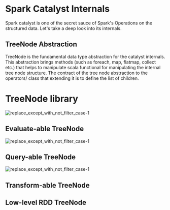 # Spark Catalyst Internals
Spark catalyst is one of the secret sauce of Spark's Operations on the structured data. Let's take
a deep look into its internals.


## TreeNode Abstraction
TreeNode is the fundamental data type  abstraction for the catalyst internals. This abstraction brings 
methods (such as foreach, map, flatmap, collect etc.) that helps to manipulate  scala functional for 
manipulating the internal tree node structure. The contract of the tree node abstraction to the operators/
class that extending it is to define the list of children.

# TreeNode library
![replace_except_with_not_filter_case-1](https://raw.githubusercontent.com/sathiyapk/blog-post/master/images/spark-catalyst-internals/Catalyst-TreeNode-Abstraction.svg)

## Evaluate-able TreeNode

![replace_except_with_not_filter_case-1](https://raw.githubusercontent.com/sathiyapk/blog-post/master/images/spark-catalyst-internals/Catalyst-TreeNode-Expression.svg)

## Query-able TreeNode
![replace_except_with_not_filter_case-1](https://raw.githubusercontent.com/sathiyapk/blog-post/master/images/spark-catalyst-internals/Catalyst-TreeNode-LogicalPlan.svg)


## Transform-able TreeNode


## Low-level RDD TreeNode

